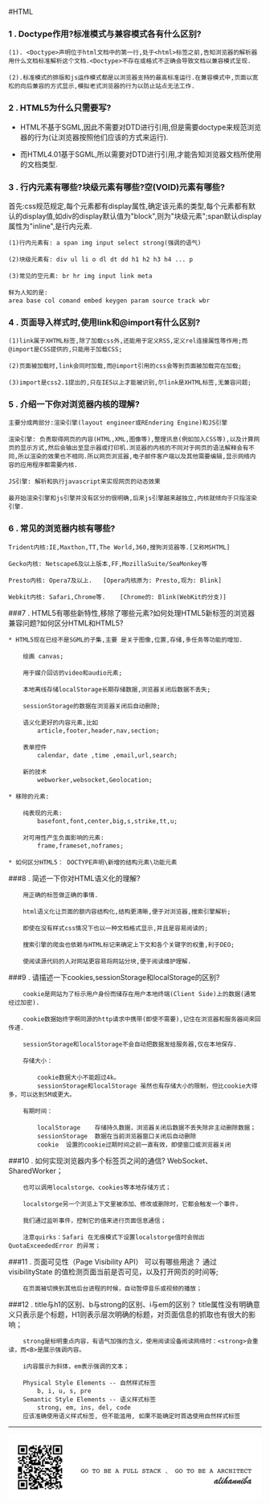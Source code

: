 #HTML
### 1 . Doctype作用?标准模式与兼容模式各有什么区别?

	(1). <Doctype>声明位于html文档中的第一行,处于<html>标签之前,告知浏览器的解析器用什么文档标准解析这个文档.<Doctype>不存在或格式不正确会导致文档以兼容模式呈现.

	(2).标准模式的排版和js运作模式都是以浏览器支持的最高标准运行.在兼容模式中,页面以宽松的向后兼容的方式显示,模拟老式浏览器的行为以防止站点无法工作.

### 2 . HTML5为什么只需要写<!DOCTYPE HTML>?


  * HTML不基于SGML,因此不需要对DTD进行引用,但是需要doctype来规范浏览器的行为(让浏览器按照他们应该的方式来运行).

  * 而HTML4.01基于SGML,所以需要对DTD进行引用,才能告知浏览器文档所使用的文档类型.

### 3 . 行内元素有哪些?块级元素有哪些?空(VOID)元素有哪些?

  首先:css规范规定,每个元素都有display属性,确定该元素的类型,每个元素都有默认的display值,如div的display默认值为"block",则为"块级元素";span默认display属性为"inline",是行内元素.

    (1)行内元素有: a span img input select strong(强调的语气)

    (2)块级元素有: div ul li o dl dt dd h1 h2 h3 h4 ... p

    (3)常见的空元素: br hr img input link meta

    鲜为人知的是:
    area base col comand embed keygen param source track wbr

### 4 . 页面导入样式时,使用link和@import有什么区别?
	(1)link属于XHTML标签,除了加载css外,还能用于定义RSS,定义rel连接属性等作用;而@import是CSS提供的,只能用于加载CSS;

	(2)页面被加载时,link会同时加载,而@import引用的css会等到页面被加载完在加载;

	(3)import是css2.1提出的,只在IE5以上才能被识别,尔link是XHTML标签,无兼容问题;

### 5 . 介绍一下你对浏览器内核的理解?

	主要分成两部分:渲染引擎(layout engineer或REndering Engine)和JS引擎

	渲染引擎: 负责取得网页的内容(HTML,XML,图像等),整理讯息(例如加入CSS等),以及计算网页的显示方式,然后会输出至显示器或打印机.浏览器的内核的不同对于网页的语法解释会有不同,所以渲染的效果也不相同.所以网页浏览器,电子邮件客户端以及其他需要编辑,显示网络内容的应用程序都需要内核.

	JS引擎: 解析和执行javascript来实现网页的动态效果

	最开始渲染引擎和js引擎并没有区分的很明确,后来js引擎越来越独立,内核就倾向于只指渲染引擎.

### 6 .  常见的浏览器内核有哪些?
	Trident内核:IE,Maxthon,TT,The World,360,搜狗浏览器等.[又称MSHTML]

	Gecko内核: Netscape6及以上版本,FF,MozillaSuite/SeaMonkey等

	Presto内核: Opera7及以上.   [Opera内核原为: Presto,现为: Blink]

	Webkit内核: Safari,Chrome等.    [Chrome的: Blink(WebKit的分支)]

###7 .  HTML5有哪些新特性,移除了哪些元素?如何处理HTML5新标签的浏览器兼容问题?如何区分HTML和HTML5?

	* HTML5现在已经不是SGML的子集,主要 是关于图像,位置,存储,多任务等功能的增加.

		绘画 canvas;

		用于媒介回访的video和audio元素;

		本地离线存储localStorage长期存储数据,浏览器关闭后数据不丢失;

		sessionStorage的数据在浏览器关闭后自动删除;

		语义化更好的内容元素,比如
			article,footer,header,nav,section;

		表单控件
			calendar, date ,time ,email,url,search;

		新的技术
			webworker,websocket,Geolocation;

	* 移除的元素:

		纯表现的元素:
			basefont,font,center,big,s,strike,tt,u;

		对可用性产生负面影响的元素:
			frame,frameset,noframes;

	* 如何区分HTML5： DOCTYPE声明\新增的结构元素\功能元素
###8 . 简述一下你对HTML语义化的理解?

		用正确的标签做正确的事情.

		html语义化让页面的额内容结构化,结构更清晰,便于对浏览器,搜索引擎解析;

		即使在没有样式css情况下也以一种文档格式显示,并且是容易阅读的;

		搜索引擎的爬虫也依赖与HTML标记来确定上下文和各个关键字的权重,利于DEO;

		使阅读源代码的人对网站更容易将网站分块,便于阅读维护理解.

###9 . 请描述一下cookies,sessionStorage和localStorage的区别?

		cookie是网站为了标示用户身份而储存在用户本地终端(Client Side)上的数据(通常经过加密).

		cookie数据始终字啊同源的http请求中携带(即使不需要),记住在浏览器和服务器间来回传递.

		sessionStorage和localStorage不会自动把数据发给服务器,仅在本地保存.

		存储大小：

    		cookie数据大小不能超过4k。  
    		sessionStorage和localStorage 虽然也有存储大小的限制，但比cookie大得多，可以达到5M或更大。

		有期时间：

    		localStorage    存储持久数据，浏览器关闭后数据不丢失除非主动删除数据；
    		sessionStorage  数据在当前浏览器窗口关闭后自动删除
    		cookie  设置的cookie过期时间之前一直有效，即使窗口或浏览器关闭

###10 . 如何实现浏览器内多个标签页之间的通信?
		WebSocket、SharedWorker；

		也可以调用localstorge、cookies等本地存储方式；

		localstorge另一个浏览上下文里被添加、修改或删除时，它都会触发一个事件，

		我们通过监听事件，控制它的值来进行页面信息通信；

		注意quirks：Safari 在无痕模式下设置localstorge值时会抛出QuotaExceededError 的异常；

###11 . 页面可见性（Page Visibility API） 可以有哪些用途？
		通过 visibilityState 的值检测页面当前是否可见，以及打开网页的时间等;

		在页面被切换到其他后台进程的时候，自动暂停音乐或视频的播放；

###12 . title与h1的区别、b与strong的区别、i与em的区别？
		title属性没有明确意义只表示是个标题，H1则表示层次明确的标题，对页面信息的抓取也有很大的影响；

		strong是标明重点内容，有语气加强的含义，使用阅读设备阅读网络时：<strong>会重读，而<B>是展示强调内容。

		i内容展示为斜体，em表示强调的文本；

		Physical Style Elements -- 自然样式标签
			b, i, u, s, pre
		Semantic Style Elements -- 语义样式标签
			strong, em, ins, del, code
		应该准确使用语义样式标签, 但不能滥用, 如果不能确定时首选使用自然样式标签


---
![](alihanniba.png)
